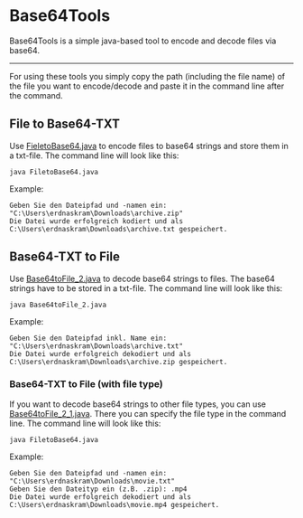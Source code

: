 # Base64Tools

Base64Tools is a simple java-based tool to encode and decode files via base64.
***

For using these tools you simply copy the path (including the file name) of the file you want to encode/decode and paste
it in the command line after the command. 

## File to Base64-TXT

Use [FieletoBase64.java](https://github.com/erdnaskram/Base64Tools/blob/main/FiletoBase64.java)  to encode files to
base64 strings and store them in a txt-file.
The command line will look like this:

```shell
java FiletoBase64.java
```
Example:
```shell
Geben Sie den Dateipfad und -namen ein: "C:\Users\erdnaskram\Downloads\archive.zip"
Die Datei wurde erfolgreich kodiert und als C:\Users\erdnaskram\Downloads\archive.txt gespeichert.
```

## Base64-TXT to File

Use [Base64toFile_2.java](https://github.com/erdnaskram/Base64Tools/blob/main/Base64toFile_2.java) to decode base64
strings to files. The base64 strings have to be stored in a txt-file.
The command line will look like this:

```shell
java Base64toFile_2.java
```
Example:
```shell
Geben Sie den Dateipfad inkl. Name ein: "C:\Users\erdnaskram\Downloads\archive.txt"
Die Datei wurde erfolgreich dekodiert und als C:\Users\erdnaskram\Downloads\archive.zip gespeichert.
```

### Base64-TXT to File (with file type)
If you want to decode base64 strings to other file types, you can use
[Base64toFile_2_1.java](https://github.com/erdnaskram/Base64Tools/blob/main/Base64toFile_2_1.java).
There you can specify the file type in the command line.
The command line will look like this:

```shell
java FiletoBase64.java
```
Example:
```shell
Geben Sie den Dateipfad und -namen ein: "C:\Users\erdnaskram\Downloads\movie.txt"
Geben Sie den Dateityp ein (z.B. .zip): .mp4
Die Datei wurde erfolgreich dekodiert und als C:\Users\erdnaskram\Downloads\movie.mp4 gespeichert.
```